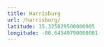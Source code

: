 ```yaml
---
title: Harrisburg
url: /harrisburg/
latitude: 35.325829500000005
longitude: -80.64549790000001
---
```

